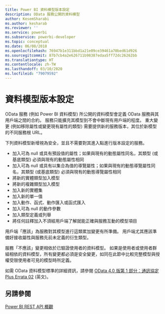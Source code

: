 ```yaml
---
title: Power BI 資料模型版本設定
description: OData 服務公開的資料模型
author: KesemSharabi
ms.author: kesharab
ms.reviewer: ''
ms.service: powerbi
ms.subservice: powerbi-developer
ms.topic: conceptual
ms.date: 06/08/2018
ms.openlocfilehash: 76947b1e311bbd1a21e09ce39461a70bed61d926
ms.sourcegitcommit: 87b7cb4a2e626711b98387edaa5ff72dc26262bb
ms.translationtype: HT
ms.contentlocale: zh-TW
ms.lasthandoff: 03/10/2020
ms.locfileid: "79079592"
---
```

# <a name="data-model-versioning"></a>資料模型版本設定

OData 服務 (例如 Power BI 資料模型) 所公開的資料模型會定義 OData 服務與其用戶端之間的合約。 服務只能擴充其模型到不會中斷現有用戶端的程度。 重大變更 (例如移除屬性或變更現有屬性的類型) 需要提供新的服務版本，其位於新模型的不同服務根 URL。  
  
下列資料模型新增視為安全，並且不需要對其進入點進行版本設定的服務。  
  
* 加入可為 null 或具有預設值的屬性；如果與現有的動態屬性同名，其類型 (或基底類型) 必須與現有的動態屬性相同  
* 加入可為 null 或具有以集合為值的導覽屬性；如果與現有的動態導覽屬性同名，其類型 (或基底類型) 必須與現有的動態導覽屬性相同  
* 將新的實體類型加入模型  
* 將新的複雜類型加入模型  
* 加入新的實體集  
* 加入新的單一值  
* 加入動作、函式、動作匯入或函式匯入
* 加入可為 null 的動作參數  
* 加入類型定義或列舉  
* 將任何註釋加入不須經用戶端了解就能正確與服務互動的模型項目  
  
用戶端「應該」為服務對其模型進行這類累加變更有所準備。 用戶端尤其應該準備好接收屬性與服務先前未定義的衍生類型。  
  
服務「不應該」變更相依於已驗證使用者的資料模型。 如果是使用者或使用者群組相依的資料模型，所有變更都必須是安全變更，如同在此節中比較完整模型與授權受限使用者可見的模型時所定義。  
  
如需 OData 資料模型標準的詳細資訊，請參閱 [OData 4.0 版第 1 部分：通訊協定 Plus Errata 02](https://docs.oasis-open.org/odata/odata/v4.0/odata-v4.0-part1-protocol.html) \(英文\)。  
  
## <a name="see-also"></a>另請參閱
[Power BI REST API 概觀](https://docs.microsoft.com/rest/api/power-bi/)